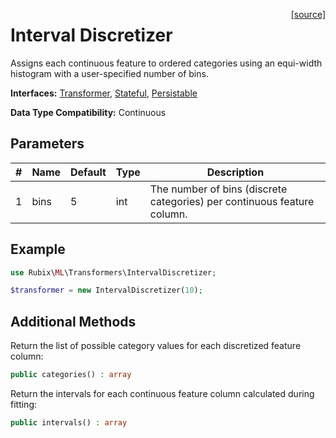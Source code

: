 <span style="float:right;"><a href="https://github.com/RubixML/ML/blob/master/src/Transformers/IntervalDiscretizer.php">[source]</a></span>

# Interval Discretizer
Assigns each continuous feature to ordered categories using an equi-width histogram with a user-specified number of bins.

**Interfaces:** [Transformer](api.md#transformer), [Stateful](api.md#stateful), [Persistable](../persistable.md)

**Data Type Compatibility:** Continuous

## Parameters
| # | Name | Default | Type | Description |
|---|---|---|---|---|
| 1 | bins | 5 | int | The number of bins (discrete categories) per continuous feature column. |

## Example
```php
use Rubix\ML\Transformers\IntervalDiscretizer;

$transformer = new IntervalDiscretizer(10);
```

## Additional Methods
Return the list of possible category values for each discretized feature column:
```php
public categories() : array
```

Return the intervals for each continuous feature column calculated during fitting:
```php
public intervals() : array
```
